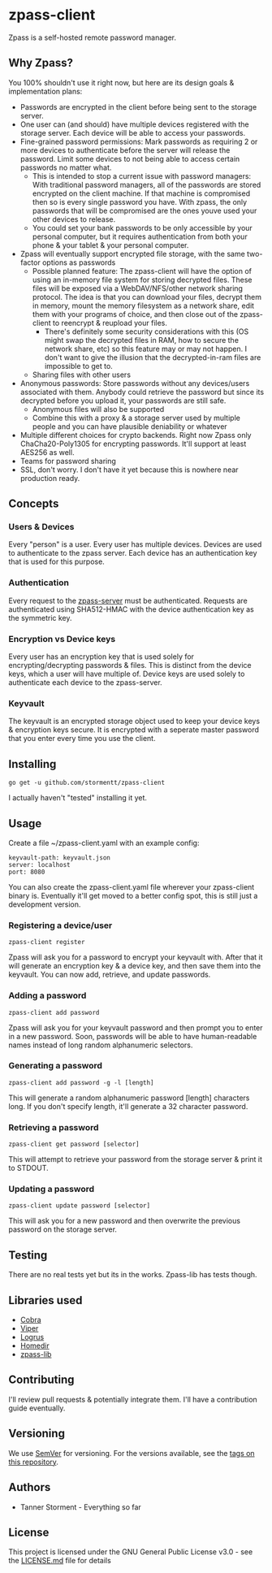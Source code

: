 # zpass-client

Zpass is a self-hosted remote password manager. 

## Why Zpass?

You 100% shouldn't use it right now, but here are its design goals & implementation plans:

* Passwords are encrypted in the client before being sent to the storage server.
* One user can (and should) have multiple devices registered with the storage server. Each device will be able to access your passwords.
* Fine-grained password permissions: Mark passwords as requiring 2 or more devices to authenticate before the server will release the password. Limit some devices to not being able to access certain passwords no matter what.
  * This is intended to stop a current issue with password managers: With traditional password managers, all of the passwords are stored encrypted on the client machine. 
If that machine is compromised then so is every single password you have. With zpass, the only passwords that will be compromised are the ones youve used your other devices to release.
  * You could set your bank passwords to be only accessible by your personal computer, but it requires authentication from both your phone & your tablet & your personal computer.
* Zpass will eventually support encrypted file storage, with the same two-factor options as passwords
  * Possible planned feature: The zpass-client will have the option of using an in-memory file system for storing decrypted files. These files will be exposed via a WebDAV/NFS/other network sharing protocol. 
The idea is that you can download your files, decrypt them in memory, mount the memory filesystem as a network share, edit them with your programs of choice, and then close out of the zpass-client to reencrypt & reupload your files.
    * There's definitely some security considerations with this (OS might swap the decrypted files in RAM, how to secure the network share, etc) so this feature may or may not happen. I don't want to give the illusion that the decrypted-in-ram files are impossible to get to.
  * Sharing files with other users
* Anonymous passwords: Store passwords without any devices/users associated with them. Anybody could retrieve the password but since its decrypted before you upload it, your passwords are still safe.
  * Anonymous files will also be supported
  * Combine this with a proxy & a storage server used by multiple people and you can have plausible deniability or whatever
* Multiple different choices for crypto backends. Right now Zpass only ChaCha20-Poly1305 for encrypting passwords. It'll support at least AES256 as well.
* Teams for password sharing
* SSL, don't worry. I don't have it yet because this is nowhere near production ready.

## Concepts
### Users & Devices
Every "person" is a user. Every user has multiple devices. Devices are used to authenticate to the zpass server. Each device has an authentication key that is used for this purpose.

### Authentication
Every request to the [zpass-server](github.com/stormentt/zpass-server) must be authenticated.
Requests are authenticated using SHA512-HMAC with the device authentication key as the symmetric key.

### Encryption vs Device keys
Every user has an encryption key that is used solely for encrypting/decrypting passwords & files. This is distinct from the device keys, which a user will have multiple of. Device keys are used solely to authenticate each device to the zpass-server.

### Keyvault
The keyvault is an encrypted storage object used to keep your device keys & encryption keys secure. It is encrypted with a seperate master password that you enter every time you use the client.

## Installing
```
go get -u github.com/stormentt/zpass-client
```
I actually haven't "tested" installing it yet.

## Usage
Create a file ~/zpass-client.yaml with an example config:
```
keyvault-path: keyvault.json
server: localhost
port: 8080
```
You can also create the zpass-client.yaml file wherever your zpass-client binary is.
Eventually it'll get moved to a better config spot, this is still just a development version.

### Registering a device/user
```
zpass-client register
```
Zpass will ask you for a password to encrypt your keyvault with. After that it will generate an encryption key & a device key, and then save them into the keyvault. You can now add, retrieve, and update passwords.

### Adding a password
```
zpass-client add password
```
Zpass will ask you for your keyvault password and then prompt you to enter in a new password. Soon, passwords will be able to have human-readable names instead of long random alphanumeric selectors. 

### Generating a password
```
zpass-client add password -g -l [length]
```
This will generate a random alphanumeric password [length] characters long. If you don't specify length, it'll generate a 32 character password.

### Retrieving a password
```
zpass-client get password [selector]
```
This will attempt to retrieve your password from the storage server & print it to STDOUT.

### Updating a password
```
zpass-client update password [selector]
```
This will ask you for a new password and then overwrite the previous password on the storage server.

## Testing
There are no real tests yet but its in the works.
Zpass-lib has tests though.

## Libraries used

* [Cobra](https://github.com/spf13/cobra)
* [Viper](https://github.com/spf13/viper)
* [Logrus](https://github.com/sirupsen/logrus)
* [Homedir](https://github.com/mitchellh/go-homedir)
* [zpass-lib](https://github.com/stormentt/zpass-lib)

## Contributing

I'll review pull requests & potentially integrate them. I'll have a contribution guide eventually.

## Versioning

We use [SemVer](http://semver.org/) for versioning. For the versions available, see the [tags on this repository](https://github.com/stormentt/zpass-client/tags). 

## Authors

* Tanner Storment - Everything so far

## License

This project is licensed under the GNU General Public License v3.0 - see the [LICENSE.md](LICENSE.md) file for details
